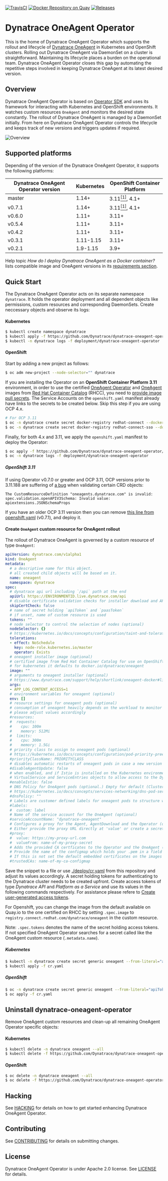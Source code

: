 [![TravisCI](https://travis-ci.com/Dynatrace/dynatrace-oneagent-operator.svg)](https://travis-ci.com/Dynatrace/dynatrace-oneagent-operator)
[![Docker Repository on Quay](https://quay.io/repository/dynatrace/dynatrace-oneagent-operator/status "Docker Repository on Quay")](https://quay.io/repository/dynatrace/dynatrace-oneagent-operator)
[![Releases](https://img.shields.io/github/release/Dynatrace/dynatrace-oneagent-operator.svg)](https://github.com/Dynatrace/dynatrace-oneagent-operator/releases)


# Dynatrace OneAgent Operator

This is the home of Dynatrace OneAgent Operator which supports the rollout and lifecycle of [Dynatrace OneAgent](https://www.dynatrace.com/support/help/get-started/introduction/what-is-oneagent/) in Kubernetes and OpenShift clusters.
Rolling out Dynatrace OneAgent via DaemonSet on a cluster is straightforward.
Maintaining its lifecycle places a burden on the operational team.
Dynatrace OneAgent Operator closes this gap by automating the repetitive steps involved in keeping Dynatrace OneAgent at its latest desired version.


## Overview

Dynatrace OneAgent Operator is based on [Operator SDK](https://github.com/operator-framework/operator-sdk) and uses its framework for interacting with Kubernetes and OpenShift environments.
It watches custom resources `OneAgent` and monitors the desired state constantly.
The rollout of Dynatrace OneAgent is managed by a DaemonSet initially.
From here on Dynatrace OneAgent Operator controls the lifecycle and keeps track of new versions and triggers updates if required.

![Overview](./overview.svg)

## Supported platforms

Depending of the version of the Dynatrace OneAgent Operator, it supports the following platforms:

| Dynatrace OneAgent Operator version | Kubernetes | OpenShift Container Platform               |
| ----------------------------------- | ---------- | ------------------------------------------ |
| master                              | 1.14+      | 3.11[<sup>[1]</sup>](#openshift-311), 4.1+ |
| v0.7.1                              | 1.14+      | 3.11[<sup>[1]</sup>](#openshift-311), 4.1+ |
| v0.6.0                              | 1.11+      | 3.11+                                      |
| v0.5.4                              | 1.11+      | 3.11+                                      |
| v0.4.2                              | 1.11+      | 3.11+                                      |
| v0.3.1                              | 1.11-1.15  | 3.11+                                      |
| v0.2.1                              | 1.9-1.15   | 3.9+                                       |

Help topic _How do I deploy Dynatrace OneAgent as a Docker container?_ lists compatible image and OneAgent versions in its [requirements section](https://www.dynatrace.com/support/help/infrastructure/containers/how-do-i-deploy-dynatrace-oneagent-as-docker-container/#requirements).


## Quick Start

The Dynatrace OneAgent Operator acts on its separate namespace `dynatrace`.
It holds the operator deployment and all dependent objects like permissions, custom resources and
corresponding DaemonSets.
Create neccessary objects and observe its logs:

#### Kubernetes
```sh
$ kubectl create namespace dynatrace
$ kubectl apply -f https://github.com/Dynatrace/dynatrace-oneagent-operator/releases/latest/download/kubernetes.yaml
$ kubectl -n dynatrace logs -f deployment/dynatrace-oneagent-operator
```

#### OpenShift
Start by adding a new project as follows:

```sh
$ oc adm new-project --node-selector="" dynatrace
```

If you are installing the Operator on an **OpenShift Container Platform 3.11** environment, in order to use the certified [OneAgent Operator](https://access.redhat.com/containers/#/registry.connect.redhat.com/dynatrace/dynatrace-oneagent-operator) and [OneAgent](https://access.redhat.com/containers/#/registry.connect.redhat.com/dynatrace/oneagent) images from [Red Hat Container Catalog](https://access.redhat.com/containers/) (RHCC), you need to [provide image pull secrets](https://access.redhat.com/documentation/en-us/openshift_container_platform/3.9/html/developer_guide/dev-guide-managing-images#pulling-private-registries-delegated-auth). The Service Accounts on the `openshift.yaml` manifest already have links to the secrets to be created below. Skip this step if you are using OCP 4.x.

```sh
# For OCP 3.11
$ oc -n dynatrace create secret docker-registry redhat-connect --docker-server=registry.connect.redhat.com --docker-username=REDHAT_CONNECT_USERNAME --docker-password=REDHAT_CONNECT_PASSWORD --docker-email=unused
$ oc -n dynatrace create secret docker-registry redhat-connect-sso --docker-server=sso.redhat.com --docker-username=REDHAT_CONNECT_USERNAME --docker-password=REDHAT_CONNECT_PASSWORD --docker-email=unused
```

Finally, for both 4.x and 3.11, we apply the `openshift.yaml` manifest to deploy the Operator:

```sh
$ oc apply -f https://github.com/Dynatrace/dynatrace-oneagent-operator/releases/latest/download/openshift.yaml
$ oc -n dynatrace logs -f deployment/dynatrace-oneagent-operator
```

##### OpenShift 3.11

If using Operator v0.7.0 or greater and OCP 3.11, OCP versions prior to 3.11.188 are suffering of [a bug](https://github.com/openshift/origin/pull/24540) when validating certain CRD objects:

```
The CustomResourceDefinition "oneagents.dynatrace.com" is invalid: spec.validation.openAPIV3Schema: Invalid value: apiextensions.JSONSchemaProps
```

If you have an older OCP 3.11 version then you can remove [this line from openshift.yaml](https://github.com/Dynatrace/dynatrace-oneagent-operator/blob/v0.7.1/deploy/openshift.yaml#L500) (v0.7.1), and deploy it.

#### Create `OneAgent` custom resource for OneAgent rollout
The rollout of Dynatrace OneAgent is governed by a custom resource of type `OneAgent`:
```yaml
apiVersion: dynatrace.com/v1alpha1
kind: OneAgent
metadata:
  # a descriptive name for this object.
  # all created child objects will be based on it.
  name: oneagent
  namespace: dynatrace
spec:
  # dynatrace api url including `/api` path at the end
  apiUrl: https://ENVIRONMENTID.live.dynatrace.com/api
  # disable certificate validation checks for installer download and API communication
  skipCertCheck: false
  # name of secret holding `apiToken` and `paasToken`
  # if unset, name of custom resource is used
  tokens: ""
  # node selector to control the selection of nodes (optional)
  nodeSelector: {}
  # https://kubernetes.io/docs/concepts/configuration/taint-and-toleration/ (optional)
  tolerations:
  - effect: NoSchedule
    key: node-role.kubernetes.io/master
    operator: Exists
  # oneagent installer image (optional)
  # certified image from Red Hat Container Catalog for use on OpenShift: registry.connect.redhat.com/dynatrace/oneagent
  # for kubernetes it defaults to docker.io/dynatrace/oneagent
  image: ""
  # arguments to oneagent installer (optional)
  # https://www.dynatrace.com/support/help/shortlink/oneagent-docker#limitations
  args:
  - APP_LOG_CONTENT_ACCESS=1
  # environment variables for oneagent (optional)
  env: []
  # resource settings for oneagent pods (optional)
  # consumption of oneagent heavily depends on the workload to monitor
  # please adjust values accordingly
  #resources:
  #  requests:
  #    cpu: 100m
  #    memory: 512Mi
  #  limits:
  #    cpu: 300m
  #    memory: 1.5Gi
  # priority class to assign to oneagent pods (optional)
  # https://kubernetes.io/docs/concepts/configuration/pod-priority-preemption/
  #priorityClassName: PRIORITYCLASS
  # disables automatic restarts of oneagent pods in case a new version is available
  #disableAgentUpdate: false
  # when enabled, and if Istio is installed on the Kubernetes environment, then the Operator will create the corresponding
  # VirtualService and ServiceEntries objects to allow access to the Dynatrace cluster from the agent.
  #enableIstio: false
  # DNS Policy for OneAgent pods (optional.) Empty for default (ClusterFirst), more at
  # https://kubernetes.io/docs/concepts/services-networking/dns-pod-service/#pod-s-dns-policy
  #dnsPolicy: ""
  # Labels are customer defined labels for oneagent pods to structure workloads as desired
  #labels:
  #  custom: label
  # Name of the service account for the OneAgent (optional)
  #serviceAccountName: "dynatrace-oneagent"
  # Configures a proxy for the Agent, AgentDownload and the Operator (optional)
  # Either provide the proxy URL directly at 'value' or create a secret with a field 'proxy' which holds your encrypted proxy URL
  #proxy:
  #  value: https://my-proxy-url.com
  #  valueFrom: name-of-my-proxy-secret
  # Adds the provided CA certficates to the Operator and the OneAgent (optional)
  # Provide the name of the configmap which holds your .pem in a field called 'certs'
  # If this is not set the default embedded certificates on the images will be used
  #trustedCAs: name-of-my-ca-configmap
```
Save the snippet to a file or use [./deploy/cr.yaml](https://raw.githubusercontent.com/Dynatrace/dynatrace-oneagent-operator/master/deploy/cr.yaml) from this repository and adjust its values accordingly.
A secret holding tokens for authenticating to the Dynatrace cluster needs to be created upfront.
Create access tokens of type *Dynatrace API* and *Platform as a Service* and use its values in the following commands respectively.
For assistance please refere to [Create user-generated access tokens](https://www.dynatrace.com/support/help/get-started/introduction/why-do-i-need-an-access-token-and-an-environment-id/#create-user-generated-access-tokens).

For Openshift, you can change the image from the default available on Quay.io to the one certified on RHCC by setting `.spec.image` to `registry.connect.redhat.com/dynatrace/oneagent` in the custom resource.

Note: `.spec.tokens` denotes the name of the secret holding access tokens. If not specified OneAgent Operator searches for a secret called like the OneAgent custom resource (`.metadata.name`).

##### Kubernetes
```sh
$ kubectl -n dynatrace create secret generic oneagent --from-literal="apiToken=DYNATRACE_API_TOKEN" --from-literal="paasToken=PLATFORM_AS_A_SERVICE_TOKEN"
$ kubectl apply -f cr.yaml
```

##### OpenShift
```sh
$ oc -n dynatrace create secret generic oneagent --from-literal="apiToken=DYNATRACE_API_TOKEN" --from-literal="paasToken=PLATFORM_AS_A_SERVICE_TOKEN"
$ oc apply -f cr.yaml
```


## Uninstall dynatrace-oneagent-operator
Remove OneAgent custom resources and clean-up all remaining OneAgent Operator specific objects:


#### Kubernetes
```sh
$ kubectl delete -n dynatrace oneagent --all
$ kubectl delete -f https://github.com/Dynatrace/dynatrace-oneagent-operator/releases/latest/download/kubernetes.yaml
```

#### OpenShift
```sh
$ oc delete -n dynatrace oneagent --all
$ oc delete -f https://github.com/Dynatrace/dynatrace-oneagent-operator/releases/latest/download/openshift.yaml
```

## Hacking

See [HACKING](HACKING.md) for details on how to get started enhancing Dynatrace OneAgent Operator.


## Contributing

See [CONTRIBUTING](CONTRIBUTING.md) for details on submitting changes.


## License

Dynatrace OneAgent Operator is under Apache 2.0 license. See [LICENSE](LICENSE) for details.
